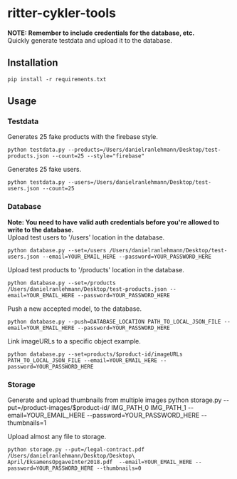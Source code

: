 # ritter-cykler-tools
**NOTE: Remember to include credentials for the database, etc.**<br/>
Quickly generate testdata and upload it to the database.

## Installation
```{r, engine='bash', count_lines}
pip install -r requirements.txt
```

## Usage

### Testdata
Generates 25 fake products with the firebase style.
```{r, engine='bash', count_lines}
python testdata.py --products=/Users/danielranlehmann/Desktop/test-products.json --count=25 --style="firebase"
```

Generates 25 fake users.
```{r, engine='bash', count_lines}
python testdata.py --users=/Users/danielranlehmann/Desktop/test-users.json --count=25
```

### Database
**Note: You need to have valid auth credentials before you're allowed to write to the database.**<br/>
Upload test users to '/users' location in the database.
```{r, engine='bash', count_lines}
python database.py --set=/users /Users/danielranlehmann/Desktop/test-users.json --email=YOUR_EMAIL_HERE --password=YOUR_PASSWORD_HERE
```
Upload test products to '/products' location in the database.
```{r, engine='bash', count_lines}
python database.py --set=/products /Users/danielranlehmann/Desktop/test-products.json --email=YOUR_EMAIL_HERE --password=YOUR_PASSWORD_HERE
```

Push a new accepted model, to the database.
```{r, engine='bash', count_lines}
python database.py --push=DATABASE_LOCATION PATH_TO_LOCAL_JSON_FILE --email=YOUR_EMAIL_HERE --password=YOUR_PASSWORD_HERE
```

Link imageURLs to a specific object example.
```{r, engine='bash', count_lines}
python database.py --set=products/$product-id/imageURLs PATH_TO_LOCAL_JSON_FILE --email=YOUR_EMAIL_HERE --password=YOUR_PASSWORD_HERE
```

### Storage 
Generate and upload thumbnails from multiple images
python storage.py --put=/product-images/$product-id/ IMG_PATH_0 IMG_PATH_1 --email=YOUR_EMAIL_HERE --password=YOUR_PASSWORD_HERE --thumbnails=1

Upload almost any file to storage.
```{r, engine='bash', count_lines}
python storage.py --put=/legal-contract.pdf /Users/danielranlehmann/Desktop/Desktop\ April/EksamensOpgaveInter2018.pdf  --email=YOUR_EMAIL_HERE --password=YOUR_PASSWORD_HERE --thumbnails=0
```


